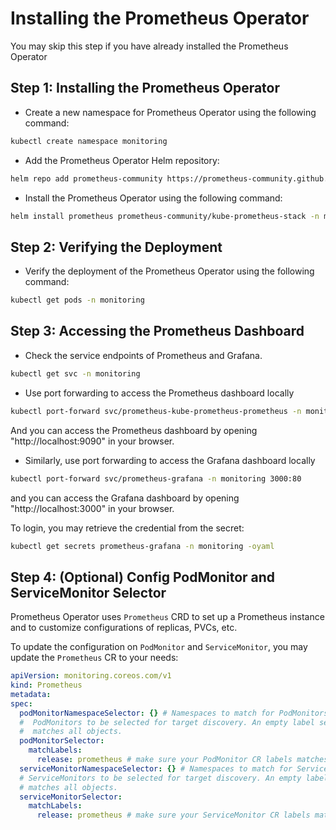 # Installing the Prometheus Operator

You may skip this step if you have already installed the Prometheus Operator

## Step 1: Installing the Prometheus Operator

- Create a new namespace for Prometheus Operator using the following command:

```bash
kubectl create namespace monitoring
```

- Add the Prometheus Operator Helm repository:

```bash
helm repo add prometheus-community https://prometheus-community.github.io/helm-charts
```

- Install the Prometheus Operator using the following command:

```bash
helm install prometheus prometheus-community/kube-prometheus-stack -n monitoring --create-namespace
```

## Step 2: Verifying the Deployment

- Verify the deployment of the Prometheus Operator using the following command:

```bash
kubectl get pods -n monitoring
```

## Step 3: Accessing the Prometheus Dashboard

- Check the service endpoints of Prometheus and Grafana.

```bash
kubectl get svc -n monitoring
```

- Use port forwarding to access the Prometheus dashboard locally

```bash
kubectl port-forward svc/prometheus-kube-prometheus-prometheus -n monitoring 9090:9090
```

And you can access the Prometheus dashboard by opening "http://localhost:9090" in your browser.

- Similarly, use port forwarding to access the Grafana dashboard locally

```bash
kubectl port-forward svc/prometheus-grafana -n monitoring 3000:80
```

and you can access the Grafana dashboard by opening "http://localhost:3000" in your browser.

To login, you may retrieve the credential from the secret:

```bash
kubectl get secrets prometheus-grafana -n monitoring -oyaml
```

## Step 4: (Optional) Config PodMonitor and ServiceMonitor Selector

Prometheus Operator uses `Prometheus` CRD to set up a Prometheus instance and to customize configurations of replicas, PVCs, etc.

To update the configuration on `PodMonitor` and `ServiceMonitor`, you may update the `Prometheus` CR to your needs:

```yaml
apiVersion: monitoring.coreos.com/v1
kind: Prometheus
metadata:
spec:
  podMonitorNamespaceSelector: {} # Namespaces to match for PodMonitors discovery
  #  PodMonitors to be selected for target discovery. An empty label selector
  #  matches all objects.
  podMonitorSelector:
    matchLabels:
      release: prometheus # make sure your PodMonitor CR labels matches the selector
  serviceMonitorNamespaceSelector: {} # Namespaces to match for ServiceMonitors discovery
  # ServiceMonitors to be selected for target discovery. An empty label selector
  # matches all objects.
  serviceMonitorSelector:
    matchLabels:
      release: prometheus # make sure your ServiceMonitor CR labels matches the selector
```
